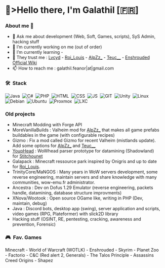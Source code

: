 # 💙>Hello there, I'm Galathil [🇫🇷]
<!--
<picture>
  <source media="(prefers-color-scheme: dark)" srcset="github-profile-banner.jpg">
  <source media="(prefers-color-scheme: light)" srcset="github-profile-banner.jpg">
  <img alt="Github profile banner" src="github-profile-banner.jpg">
</picture>
-->
### About me 👋
- 💬 Ask me about development (Web, Soft, Games, scripts), SyS Admin, hacking stuff
- 🔭 I’m currently working on me (out of order)
- 🌱 I’m currently learning -
- 💜 They trust me : [Lvcyd](https://www.twitch.tv/lvcyd) - [Roi_Louis](https://www.youtube.com/@RoiLouisMC) - [AlpZz_](https://www.twitch.tv/alpzz_) - [Teuc__](https://www.twitch.tv/teuc__) - [Enshrouded Official Wiki](https://enshrouded.wiki.gg/wiki/Main_Page)
- 📫 How to reach me : galathil.feanor|at|gmail.com

### 🛠 &nbsp;Stack
![Java](https://img.shields.io/badge/Java-05122A?style=flat&logo=java&logoColor=blue)&nbsp;
![C#](https://img.shields.io/badge/C%20Sharp-05122A?style=flat&logo=csharp&logoColor=blue)&nbsp;
![PHP](https://img.shields.io/badge/PHP-05122A?style=flat&logo=php&logoColor=blue)&nbsp;
![HTML](https://img.shields.io/badge/HTML-05122A?style=flat&logo=html5&logoColor=blue)&nbsp;
![CSS](https://img.shields.io/badge/CSS-05122A?style=flat&logo=css3&logoColor=blue)&nbsp;
![JS](https://img.shields.io/badge/JS-05122A?style=flat&logo=javascript&logoColor=blue)&nbsp;
![GIT](https://img.shields.io/badge/GIT-05122A?style=flat&logo=git&logoColor=blue)&nbsp;
![Unity](https://img.shields.io/badge/Unity-05122A?style=flat&logo=unity&logoColor=blue)&nbsp;
![Linux](https://img.shields.io/badge/Linux-05122A?style=flat&logo=linux&logoColor=blue)&nbsp;
![Debian](https://img.shields.io/badge/Debian-05122A?style=flat&logo=debian&logoColor=blue)&nbsp;
![Ubuntu](https://img.shields.io/badge/Ubuntu-05122A?style=flat&logo=ubuntu&logoColor=blue)&nbsp;
![Proxmox](https://img.shields.io/badge/Proxmox-05122A?style=flat&logo=proxmox&logoColor=blue)&nbsp;
![LXC](https://img.shields.io/badge/LXC-05122A?style=flat&logo=lxc&logoColor=blue)&nbsp;

### Old projects
- Minecraft Modding with Forge API
- MoreVanillaBuilds : Valheim mod for [AlpZz_](https://www.twitch.tv/alpzz_) that makes all game prefabs buildables in the game (with configurable recipes)
- Gizmo : Fix a mod called Gizmo for recent Valheim (mistlands update). Add some options for [AlpZz_](https://www.twitch.tv/alpzz_) and [Teuc__](https://www.twitch.tv/teuc__)
- [YoupHead](https://github.com/galathil/YoupHead) : WoWhead parser prototype for datamining (Shadowland) for [Stitchounet](https://github.com/stitch11)
- Galapack : Minecraft ressource park inspired by Onigris and up to date for [Roi_Louis](https://www.twitch.tv/roi_louis).
- TrinityCore/MaNGOS : Many years in WoW servers development, some reverse engineering, maintain servers and share knowledge with many communities, wow-emu.fr administrator.
- Ancestra : Dev on Dofus 1.29 Emulator (reverse engineering, packets handle, datamining, database structure improvments)
- XNova/Wootook : Open source OGame like, writing in PHP (Dev, maintain, debug)
- Java : Discord bots, desktop app (swing), server application and scripts, video games (RPG, Plateformer) with slick2D library
- Hacking stuff (OSINT, RE, pentesting, cracking, awareness and prevention, Forensic)

### 🎮 &nbsp;Fav. Games
Minecraft - World of Warcraft (WOTLK) - Enshrouded - Skyrim - Planet Zoo - Factorio - C&C (Red alert 2, Generals) - The Talos Principle - Assassins Creed Origins - Shapez

<!--
**galathil/galathil** is a ✨ _special_ ✨ repository because its `README.md` (this file) appears on your GitHub profile.

Here are some ideas to get you started:

- 🔭 I’m currently working on ...
- 🌱 I’m currently learning ...
- 👯 I’m looking to collaborate on ...
- 🤔 I’m looking for help with ...
- 💬 Ask me about ...
- 📫 How to reach me: ...
- 😄 Pronouns: ...
- ⚡ Fun fact: ...
-->
